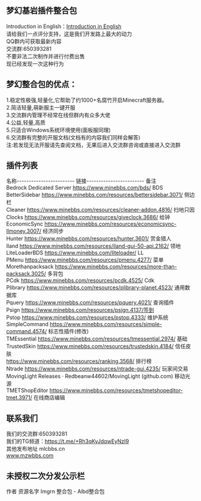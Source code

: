 ## 梦幻基岩插件整合包
Introduction in English：[Introduction in English](./README.en.md)<br>
请给我们一点评分支持，这是我们开发路上最大的动力<br>
QQ群内可获取最新内容<br>
交流群:650393281<br>
不要非法二次制作并进行付费出售<br>
现已经发现一次这种行为<br>

## 梦幻整合包的优点：
1.稳定性极强,轻量化,它帮助了约1000+名腐竹开启Minecraft服务器。<br>
2.简洁轻量,萌新服主一键开服<br>
3.交流群内管理不经常在线但群内有众多大佬<br>
4.公益,轻量,高质<br>
5.只适合Windows系统环境使用(面板服同理)<br>
6.交流群有完整的开服文档(文档有的内容我们同样会解答)<br>
注:若发现无法开服请先查阅文档，无果后进入交流群咨询或直接进入交流群<br>

## 插件列表
名称------------------------ 链接------------------------ 备注<br>
Bedrock Dedicated Server	https://www.minebbs.com/bds/	BDS<br>
BetterSidebar	https://www.minebbs.com/resources/bettersidebar.3071/	侧边栏<br>
Cleaner	https://www.minebbs.com/resources/cleaner-addon.4816/	扫地只因<br>
Clocks	https://www.minebbs.com/resources/giveclock.3686/	给钟<br>
EconomicSync	https://www.minebbs.com/resources/economicsync-llmoney.3007/	经济同步<br>
Hunter	https://www.minebbs.com/resources/hunter.3601/	赏金猎人<br>
Iland	https://www.minebbs.com/resources/iland-gui-50-api.2162/	领地<br>
LiteLoaderBDS	https://www.minebbs.com/liteloader/	LL<br>
PMenu	https://www.minebbs.com/resources/pmenu.4277/	菜单<br>
Morethanpacksack	https://www.minebbs.com/resources/more-than-packsack.3025/	多背包<br>
PCdk	https://www.minebbs.com/resources/pcdk.4525/	Cdk<br>
Plibrary	https://www.minebbs.com/resources/plibrary-planet.4523/ 通用数据库<br>
Pquery	https://www.minebbs.com/resources/pquery.4021/ 查询插件<br>
Psign	https://www.minebbs.com/resources/psign.4137/签到<br>
Pstop	https://www.minebbs.com/resources/pstop.4333/	维护系统<br>
SimpleCommand	https://www.minebbs.com/resources/simple-command.4574/	标志性插件(修改)<br>
TMEssential	https://www.minebbs.com/resources/tmessential.2974/	基础<br>
TrustedSkin	https://www.minebbs.com/resources/trustedskin.4184/	信任皮肤<br>
https://www.minebbs.com/resources/ranking.3568/	排行榜<br>
Ntrade	https://www.minebbs.com/resources/ntrade-gui.4235/	玩家间交易<br>
MovingLight	Releases · Redbeanw44602/MovingLight (github.com)	移动光源<br>
TMETShopEditor	https://www.minebbs.com/resources/tmetshopeditor-tmet.3971/	在线商店编辑<br>

## 联系我们

我们的交流群:650393281<br>
我们的TG频道：https://t.me/+Rh3qKyJdqwEyNzI9<br>
其他发布地址
mlcbbs.cn<br>
www.mzwbbs.com

## 未授权二次分发公示栏

作者	资源名字
Imgrn	整合包 - Albd整合包


